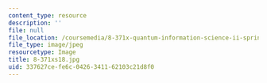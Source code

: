 ```yaml
---
content_type: resource
description: ''
file: null
file_location: /coursemedia/8-371x-quantum-information-science-ii-spring-2018/337627cefe6c0426341162103c21d8f0_8-371xs18.jpg
file_type: image/jpeg
resourcetype: Image
title: 8-371xs18.jpg
uid: 337627ce-fe6c-0426-3411-62103c21d8f0
---
```

